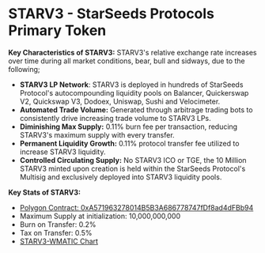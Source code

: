# STARV3 - StarSeeds Protocols Primary Token

**Key Characteristics of STARV3:** STARV3's relative exchange rate increases over time during all market conditions, bear, bull and sidways, due to the following;

* **STARV3 LP Network**: STARV3 is deployed in hundreds of StarSeeds Protocol's autocompounding liquidity pools on Balancer, Quickerswap V2, Quickswap V3, Dodoex, Uniswap, Sushi and Velocimeter.&#x20;
* **Automated Trade Volume:** Generated through arbitrage trading bots to consistently drive increasing trade volume to STARV3 LPs.
* **Diminishing Max Supply:** 0.11% burn fee per transaction, reducing STARV3's maximum supply with every transfer.&#x20;
* **Permanent Liquidity Growth:** 0.11% protocol transfer fee utilized to increase STARV3 liquidity.
* **Controlled Circulating Supply:** No STARV3 ICO or TGE, the 10 Million STARV3 minted upon creation is held within the StarSeeds Protocol's Multisig and exclusively deployed into STARV3 liquidity pools.&#x20;

**Key Stats of STARV3:**

* [Polygon Contract: 0xA571963278014B5B3A686778747fDf8ad4dFBb94](https://polygonscan.com/token/0xA571963278014B5B3A686778747fDf8ad4dFBb94)
* Maximum Supply at initialization: 10,000,000,000
* Burn on Transfer: 0.2%
* Tax on Transfer: 0.5%
* [STARV3-WMATIC Chart](https://www.dextools.io/app/en/polygon/pair-explorer/0x3443e3942053fc44ee07b7ad62a04276dd52b4a9-0x0d500b1d8e8ef31e21c99d1db9a6444d3adf1270-0xa571963278014b5b3a686778747fdf8ad4dfbb94)

